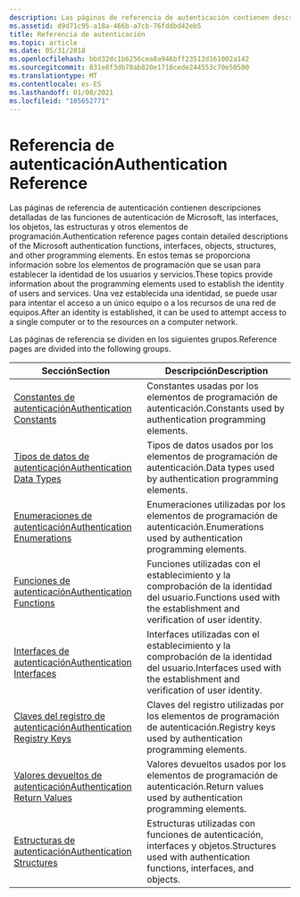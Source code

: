 ```yaml
---
description: Las páginas de referencia de autenticación contienen descripciones detalladas de las funciones de autenticación de Microsoft, las interfaces, los objetos, las estructuras y otros elementos de programación.
ms.assetid: d9d71c95-a18a-466b-a7cb-76fddbd42eb5
title: Referencia de autenticación
ms.topic: article
ms.date: 05/31/2018
ms.openlocfilehash: bbd32dc1b6256cea8a946bff23512d161002a142
ms.sourcegitcommit: 831e8f3db78ab820e1710cede244553c70e50500
ms.translationtype: MT
ms.contentlocale: es-ES
ms.lasthandoff: 01/08/2021
ms.locfileid: "105652771"
---
```

# <a name="authentication-reference"></a><span data-ttu-id="a4829-103">Referencia de autenticación</span><span class="sxs-lookup"><span data-stu-id="a4829-103">Authentication Reference</span></span>

<span data-ttu-id="a4829-104">Las páginas de referencia de autenticación contienen descripciones detalladas de las funciones de autenticación de Microsoft, las interfaces, los objetos, las estructuras y otros elementos de programación.</span><span class="sxs-lookup"><span data-stu-id="a4829-104">Authentication reference pages contain detailed descriptions of the Microsoft authentication functions, interfaces, objects, structures, and other programming elements.</span></span> <span data-ttu-id="a4829-105">En estos temas se proporciona información sobre los elementos de programación que se usan para establecer la identidad de los usuarios y servicios.</span><span class="sxs-lookup"><span data-stu-id="a4829-105">These topics provide information about the programming elements used to establish the identity of users and services.</span></span> <span data-ttu-id="a4829-106">Una vez establecida una identidad, se puede usar para intentar el acceso a un único equipo o a los recursos de una red de equipos.</span><span class="sxs-lookup"><span data-stu-id="a4829-106">After an identity is established, it can be used to attempt access to a single computer or to the resources on a computer network.</span></span>

<span data-ttu-id="a4829-107">Las páginas de referencia se dividen en los siguientes grupos.</span><span class="sxs-lookup"><span data-stu-id="a4829-107">Reference pages are divided into the following groups.</span></span>



| <span data-ttu-id="a4829-108">Sección</span><span class="sxs-lookup"><span data-stu-id="a4829-108">Section</span></span>                                                          | <span data-ttu-id="a4829-109">Descripción</span><span class="sxs-lookup"><span data-stu-id="a4829-109">Description</span></span>                                                                          |
|------------------------------------------------------------------|--------------------------------------------------------------------------------------|
| [<span data-ttu-id="a4829-110">Constantes de autenticación</span><span class="sxs-lookup"><span data-stu-id="a4829-110">Authentication Constants</span></span>](authentication-constants.md)         | <span data-ttu-id="a4829-111">Constantes usadas por los elementos de programación de autenticación.</span><span class="sxs-lookup"><span data-stu-id="a4829-111">Constants used by authentication programming elements.</span></span><br/>                    |
| [<span data-ttu-id="a4829-112">Tipos de datos de autenticación</span><span class="sxs-lookup"><span data-stu-id="a4829-112">Authentication Data Types</span></span>](authentication-data-types.md)       | <span data-ttu-id="a4829-113">Tipos de datos usados por los elementos de programación de autenticación.</span><span class="sxs-lookup"><span data-stu-id="a4829-113">Data types used by authentication programming elements.</span></span><br/>                   |
| [<span data-ttu-id="a4829-114">Enumeraciones de autenticación</span><span class="sxs-lookup"><span data-stu-id="a4829-114">Authentication Enumerations</span></span>](authentication-enumerations.md)   | <span data-ttu-id="a4829-115">Enumeraciones utilizadas por los elementos de programación de autenticación.</span><span class="sxs-lookup"><span data-stu-id="a4829-115">Enumerations used by authentication programming elements.</span></span><br/>                 |
| [<span data-ttu-id="a4829-116">Funciones de autenticación</span><span class="sxs-lookup"><span data-stu-id="a4829-116">Authentication Functions</span></span>](authentication-functions.md)         | <span data-ttu-id="a4829-117">Funciones utilizadas con el establecimiento y la comprobación de la identidad del usuario.</span><span class="sxs-lookup"><span data-stu-id="a4829-117">Functions used with the establishment and verification of user identity.</span></span><br/>  |
| [<span data-ttu-id="a4829-118">Interfaces de autenticación</span><span class="sxs-lookup"><span data-stu-id="a4829-118">Authentication Interfaces</span></span>](authentication-interfaces.md)       | <span data-ttu-id="a4829-119">Interfaces utilizadas con el establecimiento y la comprobación de la identidad del usuario.</span><span class="sxs-lookup"><span data-stu-id="a4829-119">Interfaces used with the establishment and verification of user identity.</span></span><br/> |
| [<span data-ttu-id="a4829-120">Claves del registro de autenticación</span><span class="sxs-lookup"><span data-stu-id="a4829-120">Authentication Registry Keys</span></span>](authentication-registry-keys.md) | <span data-ttu-id="a4829-121">Claves del registro utilizadas por los elementos de programación de autenticación.</span><span class="sxs-lookup"><span data-stu-id="a4829-121">Registry keys used by authentication programming elements.</span></span><br/>                |
| [<span data-ttu-id="a4829-122">Valores devueltos de autenticación</span><span class="sxs-lookup"><span data-stu-id="a4829-122">Authentication Return Values</span></span>](authentication-return-values.md) | <span data-ttu-id="a4829-123">Valores devueltos usados por los elementos de programación de autenticación.</span><span class="sxs-lookup"><span data-stu-id="a4829-123">Return values used by authentication programming elements.</span></span><br/>                |
| [<span data-ttu-id="a4829-124">Estructuras de autenticación</span><span class="sxs-lookup"><span data-stu-id="a4829-124">Authentication Structures</span></span>](authentication-structures.md)       | <span data-ttu-id="a4829-125">Estructuras utilizadas con funciones de autenticación, interfaces y objetos.</span><span class="sxs-lookup"><span data-stu-id="a4829-125">Structures used with authentication functions, interfaces, and objects.</span></span><br/>   |



 

 

 




